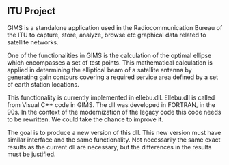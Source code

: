 ## ITU Project

GIMS is a standalone application used in the Radiocommunication Bureau of the ITU to capture, store, analyze, browse etc graphical data related to satellite networks.

One of the functionalities in GIMS is the calculation of the optimal ellipse which encompasses a set of test points. This mathematical calculation is applied in determining the elliptical beam of a satellite antenna by generating gain contours covering a required service area defined by a set of earth station locations.

This functionality is currently implemented in ellebu.dll. Ellebu.dll is called from Visual C++ code in GIMS. The dll was developed in FORTRAN, in the 90s. In the context of the modernization of the legacy code this code needs to be rewritten. We could take the chance to improve it.

The goal is to produce a new version of this dll. This new version must have similar interface and the same functionality. Not necessarily the same exact results as the current dll are necessary, but the differences in the results must be justified.

